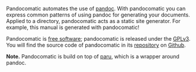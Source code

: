 Pandocomatic automates the use of [pandoc](https://pandoc.org/).  With
pandocomatic you can express common patterns of using pandoc for generating
your documents. Applied to a directory, pandocomatic acts as a static site
generator. For example, this manual is generated with pandocomatic!

Pandocomatic is [free
software](https://www.gnu.org/philosophy/free-sw.en.html); pandocomatic is
released under the [GPLv3](https://www.gnu.org/licenses/gpl-3.0.en.html).  You
will find the source code of pandocomatic in its
[repository](https://github.com/htdebeer/pandocomatic) on
[Github](https://github.com).

**Note.** Pandocomatic is build on top of
[paru](https://github.com/htdebeer/paru), which is a wrapper around pandoc.
